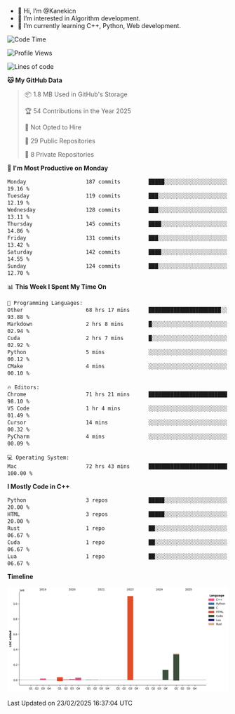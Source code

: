 - 👋 Hi, I’m @Kanekicn
- 👀 I’m interested in Algorithm development.
- 🌱 I’m currently learning C++, Python, Web development.

<!---
cotecsz/cotecsz is a ✨ special ✨ repository because its `README.md` (this file) appears on your GitHub profile.
You can click the Preview link to take a look at your changes.
--->

<!--START_SECTION:waka-->
![Code Time](http://img.shields.io/badge/Code%20Time-2%2C773%20hrs%2051%20mins-blue)

![Profile Views](http://img.shields.io/badge/Profile%20Views-1-blue)

![Lines of code](https://img.shields.io/badge/From%20Hello%20World%20I%27ve%20Written-1.7%20million%20lines%20of%20code-blue)

**🐱 My GitHub Data** 

> 📦 1.8 MB Used in GitHub's Storage 
 > 
> 🏆 54 Contributions in the Year 2025
 > 
> 🚫 Not Opted to Hire
 > 
> 📜 29 Public Repositories 
 > 
> 🔑 8 Private Repositories 
 > 
📅 **I'm Most Productive on Monday** 

```text
Monday                   187 commits         █████░░░░░░░░░░░░░░░░░░░░   19.16 % 
Tuesday                  119 commits         ███░░░░░░░░░░░░░░░░░░░░░░   12.19 % 
Wednesday                128 commits         ███░░░░░░░░░░░░░░░░░░░░░░   13.11 % 
Thursday                 145 commits         ████░░░░░░░░░░░░░░░░░░░░░   14.86 % 
Friday                   131 commits         ███░░░░░░░░░░░░░░░░░░░░░░   13.42 % 
Saturday                 142 commits         ████░░░░░░░░░░░░░░░░░░░░░   14.55 % 
Sunday                   124 commits         ███░░░░░░░░░░░░░░░░░░░░░░   12.70 % 
```


📊 **This Week I Spent My Time On** 

```text
💬 Programming Languages: 
Other                    68 hrs 17 mins      ███████████████████████░░   93.88 % 
Markdown                 2 hrs 8 mins        █░░░░░░░░░░░░░░░░░░░░░░░░   02.94 % 
Cuda                     2 hrs 7 mins        █░░░░░░░░░░░░░░░░░░░░░░░░   02.92 % 
Python                   5 mins              ░░░░░░░░░░░░░░░░░░░░░░░░░   00.12 % 
CMake                    4 mins              ░░░░░░░░░░░░░░░░░░░░░░░░░   00.10 % 

🔥 Editors: 
Chrome                   71 hrs 21 mins      █████████████████████████   98.10 % 
VS Code                  1 hr 4 mins         ░░░░░░░░░░░░░░░░░░░░░░░░░   01.49 % 
Cursor                   14 mins             ░░░░░░░░░░░░░░░░░░░░░░░░░   00.32 % 
PyCharm                  4 mins              ░░░░░░░░░░░░░░░░░░░░░░░░░   00.09 % 

💻 Operating System: 
Mac                      72 hrs 43 mins      █████████████████████████   100.00 % 
```

**I Mostly Code in C++** 

```text
Python                   3 repos             █████░░░░░░░░░░░░░░░░░░░░   20.00 % 
HTML                     3 repos             █████░░░░░░░░░░░░░░░░░░░░   20.00 % 
Rust                     1 repo              ██░░░░░░░░░░░░░░░░░░░░░░░   06.67 % 
Cuda                     1 repo              ██░░░░░░░░░░░░░░░░░░░░░░░   06.67 % 
Lua                      1 repo              ██░░░░░░░░░░░░░░░░░░░░░░░   06.67 % 
```



**Timeline**

![Lines of Code chart](https://raw.githubusercontent.com/Kanekicn/Kanekicn/master/assets/bar_graph.png)


 Last Updated on 23/02/2025 16:37:04 UTC
<!--END_SECTION:waka-->
